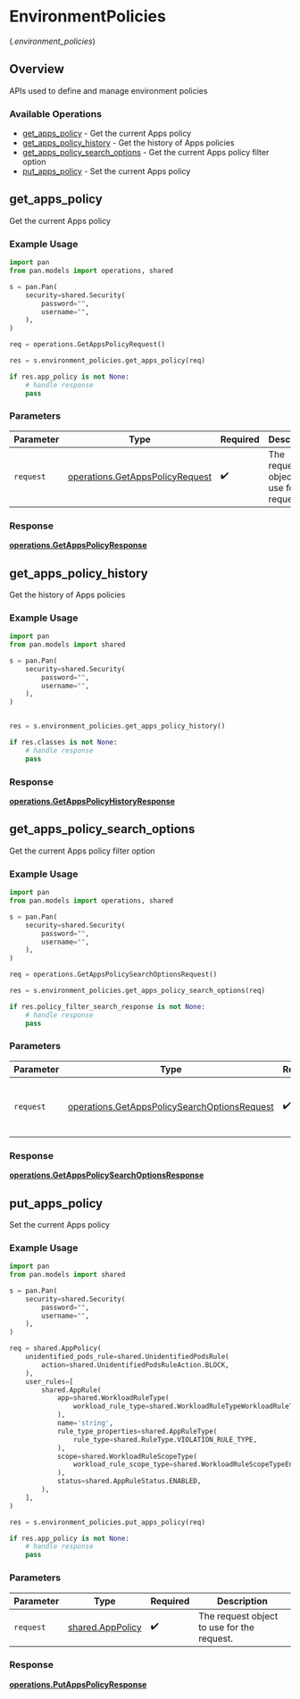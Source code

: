 # EnvironmentPolicies
(*.environment_policies*)

## Overview

APIs used to  define and manage environment policies

### Available Operations

* [get_apps_policy](#get_apps_policy) - Get the current Apps policy
* [get_apps_policy_history](#get_apps_policy_history) - Get the history of Apps policies
* [get_apps_policy_search_options](#get_apps_policy_search_options) - Get the current Apps policy filter option
* [put_apps_policy](#put_apps_policy) - Set the current Apps policy

## get_apps_policy

Get the current Apps policy

### Example Usage

```python
import pan
from pan.models import operations, shared

s = pan.Pan(
    security=shared.Security(
        password="",
        username="",
    ),
)

req = operations.GetAppsPolicyRequest()

res = s.environment_policies.get_apps_policy(req)

if res.app_policy is not None:
    # handle response
    pass
```

### Parameters

| Parameter                                                                          | Type                                                                               | Required                                                                           | Description                                                                        |
| ---------------------------------------------------------------------------------- | ---------------------------------------------------------------------------------- | ---------------------------------------------------------------------------------- | ---------------------------------------------------------------------------------- |
| `request`                                                                          | [operations.GetAppsPolicyRequest](../../models/operations/getappspolicyrequest.md) | :heavy_check_mark:                                                                 | The request object to use for the request.                                         |


### Response

**[operations.GetAppsPolicyResponse](../../models/operations/getappspolicyresponse.md)**


## get_apps_policy_history

Get the history of Apps policies

### Example Usage

```python
import pan
from pan.models import shared

s = pan.Pan(
    security=shared.Security(
        password="",
        username="",
    ),
)


res = s.environment_policies.get_apps_policy_history()

if res.classes is not None:
    # handle response
    pass
```


### Response

**[operations.GetAppsPolicyHistoryResponse](../../models/operations/getappspolicyhistoryresponse.md)**


## get_apps_policy_search_options

Get the current Apps policy filter option

### Example Usage

```python
import pan
from pan.models import operations, shared

s = pan.Pan(
    security=shared.Security(
        password="",
        username="",
    ),
)

req = operations.GetAppsPolicySearchOptionsRequest()

res = s.environment_policies.get_apps_policy_search_options(req)

if res.policy_filter_search_response is not None:
    # handle response
    pass
```

### Parameters

| Parameter                                                                                                    | Type                                                                                                         | Required                                                                                                     | Description                                                                                                  |
| ------------------------------------------------------------------------------------------------------------ | ------------------------------------------------------------------------------------------------------------ | ------------------------------------------------------------------------------------------------------------ | ------------------------------------------------------------------------------------------------------------ |
| `request`                                                                                                    | [operations.GetAppsPolicySearchOptionsRequest](../../models/operations/getappspolicysearchoptionsrequest.md) | :heavy_check_mark:                                                                                           | The request object to use for the request.                                                                   |


### Response

**[operations.GetAppsPolicySearchOptionsResponse](../../models/operations/getappspolicysearchoptionsresponse.md)**


## put_apps_policy

Set the current Apps policy

### Example Usage

```python
import pan
from pan.models import shared

s = pan.Pan(
    security=shared.Security(
        password="",
        username="",
    ),
)

req = shared.AppPolicy(
    unidentified_pods_rule=shared.UnidentifiedPodsRule(
        action=shared.UnidentifiedPodsRuleAction.BLOCK,
    ),
    user_rules=[
        shared.AppRule(
            app=shared.WorkloadRuleType(
                workload_rule_type=shared.WorkloadRuleTypeWorkloadRuleType.POD_ANY_WORKLOAD_RULE_TYPE,
            ),
            name='string',
            rule_type_properties=shared.AppRuleType(
                rule_type=shared.RuleType.VIOLATION_RULE_TYPE,
            ),
            scope=shared.WorkloadRuleScopeType(
                workload_rule_scope_type=shared.WorkloadRuleScopeTypeEnum.ANY_RULE_TYPE,
            ),
            status=shared.AppRuleStatus.ENABLED,
        ),
    ],
)

res = s.environment_policies.put_apps_policy(req)

if res.app_policy is not None:
    # handle response
    pass
```

### Parameters

| Parameter                                            | Type                                                 | Required                                             | Description                                          |
| ---------------------------------------------------- | ---------------------------------------------------- | ---------------------------------------------------- | ---------------------------------------------------- |
| `request`                                            | [shared.AppPolicy](../../models/shared/apppolicy.md) | :heavy_check_mark:                                   | The request object to use for the request.           |


### Response

**[operations.PutAppsPolicyResponse](../../models/operations/putappspolicyresponse.md)**

